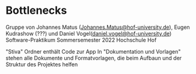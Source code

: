 # Bottlenecks
Gruppe von Johannes Matus (Johannes.Matus@hof-university.de), Eugen Kudrashow (???) und Daniel Vogel(daniel.vogel@hof-university.de)
Software-Praktikum Sommersemester 2022
Hochschule Hof

"Stiva" Ordner enthält Code zur App
In "Dokumentation und Vorlagen" stehen alle Dokumente und Formatvorlagen, die beim Aufbaun und der Struktur des Projektes helfen
